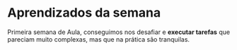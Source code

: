 # Aprendizados da semana
 Primeira semana de Aula, conseguimos nos desafiar e **executar tarefas** que pareciam muito complexas, mas que na prática são tranquilas.
 
